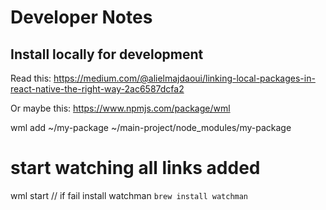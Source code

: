 # Developer Notes

## Install locally for development
Read this: https://medium.com/@alielmajdaoui/linking-local-packages-in-react-native-the-right-way-2ac6587dcfa2

Or maybe this:
https://www.npmjs.com/package/wml

wml add ~/my-package ~/main-project/node_modules/my-package
# start watching all links added 
wml start // if fail install watchman `brew install watchman`
